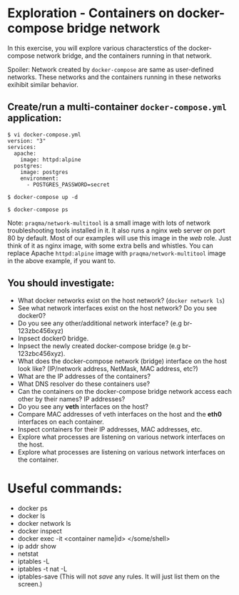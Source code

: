 # Exploration - Containers on docker-compose bridge network
In this exercise, you will explore various characterstics of the docker-compose network bridge, and the containers running in that network. 

Spoiler: Network created by `docker-compose` are same as user-defined networks. These networks and the containers running in these networks exihibit similar behavior.

## Create/run a multi-container `docker-compose.yml` application:
```
$ vi docker-compose.yml 
version: "3"
services:
  apache:
    image: httpd:alpine
  postgres:
    image: postgres
    environment:
      - POSTGRES_PASSWORD=secret

$ docker-compose up -d

$ docker-compose ps
```

Note: `praqma/network-multitool` is a small image with lots of network troubleshooting tools installed in it. It also runs a nginx web server on port 80 by default. Most of our examples will use this image in the *web* role. Just think of it as nginx image, with some extra bells and whistles. You can  replace Apache `httpd:alpine` image with `praqma/network-multitool` image in the above example, if you want to.

## You should investigate:
* What docker networks exist on the host network? (`docker network ls`)
* See what network interfaces exist on the host network? Do you see docker0?
* Do you see any other/additional network interface? (e.g br-123zbc456xyz)
* Inpsect docker0 bridge.
* Inpsect the newly created docker-compose bridge (e.g br-123zbc456xyz).
* What does the docker-compose network (bridge) interface on the host look like? (IP/network address, NetMask, MAC address, etc?)
* What are the IP addresses of the containers?
* What DNS resolver do these containers use? 
* Can the containers on the docker-compose bridge network access each other by their names? IP addresses?
* Do you see any **veth** interfaces on the host?
* Compare MAC addresses of veth interfaces on the host and the **eth0** interfaces on each container.
* Inspect containers for their IP addresses, MAC addresses, etc.
* Explore what processes are listening on various network interfaces on the host.
* Explore what processes are listening on various network interfaces on the container.




# Useful commands:
* docker ps
* docker ls
* docker network ls
* docker inspect
* docker exec -it <container name|id> </some/shell>
* ip addr show
* netstat
* iptables -L 
* iptables -t nat -L
* iptables-save (This will not *save* any rules. It will just list them on the screen.)
